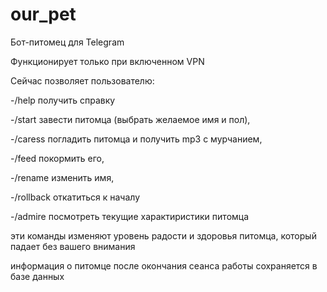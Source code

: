 # our_pet
Бот-питомец для Telegram

Функционирует только при включенном VPN

Сейчас позволяет пользователю:

-/help получить справку

-/start завести питомца (выбрать желаемое имя и пол),

-/caress погладить питомца и получить mp3 с мурчанием,

-/feed покормить его,

-/rename изменить имя,

-/rollback откатиться к началу

-/admire посмотреть текущие характиристики питомца

эти команды изменяют уровень радости и здоровья питомца, который падает без вашего внимания

информация о питомце после окончания сеанса работы сохраняется в базе данных
